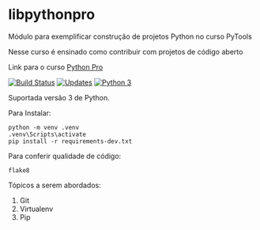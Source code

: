 # libpythonpro

Módulo para exemplificar construção de projetos Python no curso PyTools

Nesse curso é ensinado como contribuir com projetos de código aberto

Link para o curso [Python Pro](https://www.python.pro.br)

[![Build Status](https://travis-ci.org/rbmdesenvolvimento/libpythonpro.svg?branch=master)](https://travis-ci.org/rbmdesenvolvimento/libpythonpro)
[![Updates](https://pyup.io/repos/github/rogeriodelphi/libpythonpro/shield.svg)](https://pyup.io/repos/github/rogeriodelphi/libpythonpro/)
[![Python 3](https://pyup.io/repos/github/rogeriodelphi/libpythonpro/python-3-shield.svg)](https://pyup.io/repos/github/rogeriodelphi/libpythonpro/)

Suportada versão 3 de Python.

Para Instalar:

```console
python -m venv .venv
.venv\Scripts\activate
pip install -r requirements-dev.txt
```

Para conferir qualidade de código:

```console
flake8

```

Tópicos a serem abordados:
1. Git
2. Virtualenv
3. Pip